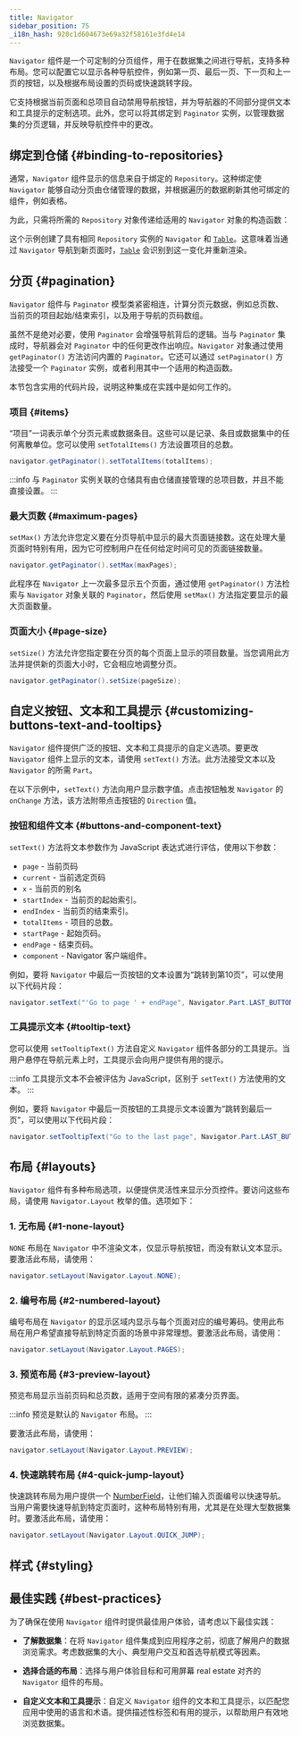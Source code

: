 ```yaml
---
title: Navigator
sidebar_position: 75
_i18n_hash: 920c1d604673e69a32f58161e3fd4e14
---
```

<DocChip chip='shadow' />
<DocChip chip='name' label="dwc-navigator" />
<DocChip chip='since' label='24.00' />
<JavadocLink type="foundation" location="com/webforj/component/navigator/Navigator" top='true'/>

`Navigator` 组件是一个可定制的分页组件，用于在数据集之间进行导航，支持多种布局。您可以配置它以显示各种导航控件，例如第一页、最后一页、下一页和上一页的按钮，以及根据布局设置的页码或快速跳转字段。

它支持根据当前页面和总项目自动禁用导航按钮，并为导航器的不同部分提供文本和工具提示的定制选项。此外，您可以将其绑定到 `Paginator` 实例，以管理数据集的分页逻辑，并反映导航控件中的更改。

## 绑定到仓储 {#binding-to-repositories}

通常，`Navigator` 组件显示的信息来自于绑定的 `Repository`。这种绑定使 `Navigator` 能够自动分页由仓储管理的数据，并根据遍历的数据刷新其他可绑定的组件，例如表格。

为此，只需将所需的 `Repository` 对象传递给适用的 `Navigator` 对象的构造函数：

<ComponentDemo 
path='/webforj/navigatortable?' 
javaE='https://raw.githubusercontent.com/webforj/webforj-documentation/refs/heads/main/src/main/java/com/webforj/samples/views/navigator/NavigatorTableView.java'
height='475px'
/>

这个示例创建了具有相同 `Repository` 实例的 `Navigator` 和 [`Table`](table/overview)。这意味着当通过 `Navigator` 导航到新页面时，[`Table`](table/overview) 会识别到这一变化并重新渲染。

## 分页 {#pagination}

`Navigator` 组件与 `Paginator` 模型类紧密相连，计算分页元数据，例如总页数、当前页的项目起始/结束索引，以及用于导航的页码数组。

虽然不是绝对必要，使用 `Paginator` 会增强导航背后的逻辑。当与 `Paginator` 集成时，导航器会对 `Paginator` 中的任何更改作出响应。`Navigator` 对象通过使用 `getPaginator()` 方法访问内置的 `Paginator`。它还可以通过 `setPaginator()` 方法接受一个 `Paginator` 实例，或者利用其中一个适用的构造函数。

本节包含实用的代码片段，说明这种集成在实践中是如何工作的。

### 项目 {#items}

“项目”一词表示单个分页元素或数据条目。这些可以是记录、条目或数据集中的任何离散单位。您可以使用 `setTotalItems()` 方法设置项目的总数。

```java
navigator.getPaginator().setTotalItems(totalItems);
```

:::info
与 `Paginator` 实例关联的仓储具有由仓储直接管理的总项目数，并且不能直接设置。
:::

### 最大页数 {#maximum-pages}

`setMax()` 方法允许您定义要在分页导航中显示的最大页面链接数。这在处理大量页面时特别有用，因为它可控制用户在任何给定时间可见的页面链接数量。

```java
navigator.getPaginator().setMax(maxPages);
```

<ComponentDemo 
path='/webforj/navigatorpages?' 
javaE='https://raw.githubusercontent.com/webforj/webforj-documentation/refs/heads/main/src/main/java/com/webforj/samples/views/navigator/NavigatorPagesView.java'
height='125px'
/>

此程序在 `Navigator` 上一次最多显示五个页面，通过使用 `getPaginator()` 方法检索与 `Navigator` 对象关联的 `Paginator`，然后使用 `setMax()` 方法指定要显示的最大页面数量。

### 页面大小 {#page-size}

`setSize()` 方法允许您指定要在分页的每个页面上显示的项目数量。当您调用此方法并提供新的页面大小时，它会相应地调整分页。

```java
navigator.getPaginator().setSize(pageSize);
```

## 自定义按钮、文本和工具提示 {#customizing-buttons-text-and-tooltips}

`Navigator` 组件提供广泛的按钮、文本和工具提示的自定义选项。要更改 `Navigator` 组件上显示的文本，请使用 `setText()` 方法。此方法接受文本以及 `Navigator` 的所需 `Part`。

在以下示例中，`setText()` 方法向用户显示数字值。点击按钮触发 `Navigator` 的 `onChange` 方法，该方法附带点击按钮的 `Direction` 值。

<ComponentDemo 
path='/webforj/navigatorbasic?' 
javaE='https://raw.githubusercontent.com/webforj/webforj-documentation/refs/heads/main/src/main/java/com/webforj/samples/views/navigator/NavigatorBasicView.java'
height='100px'
/>

### 按钮和组件文本 {#buttons-and-component-text}

`setText()` 方法将文本参数作为 JavaScript 表达式进行评估，使用以下参数：

- `page` - 当前页码
- `current` - 当前选定页码
- `x` - 当前页的别名
- `startIndex` - 当前页的起始索引。
- `endIndex` - 当前页的结束索引。
- `totalItems` - 项目的总数。
- `startPage` - 起始页码。
- `endPage` - 结束页码。
- `component` - Navigator 客户端组件。

<!-- vale off -->
例如，要将 `Navigator` 中最后一页按钮的文本设置为“跳转到第10页”，可以使用以下代码片段：
<!-- vale on -->

```java
navigator.setText("'Go to page ' + endPage", Navigator.Part.LAST_BUTTON);
```

### 工具提示文本 {#tooltip-text}

您可以使用 `setTooltipText()` 方法自定义 `Navigator` 组件各部分的工具提示。当用户悬停在导航元素上时，工具提示会向用户提供有用的提示。

:::info
工具提示文本不会被评估为 JavaScript，区别于 `setText()` 方法使用的文本。
:::

<!-- vale off -->
例如，要将 `Navigator` 中最后一页按钮的工具提示文本设置为“跳转到最后一页”，可以使用以下代码片段：
<!-- vale on -->

```java
navigator.setTooltipText("Go to the last page", Navigator.Part.LAST_BUTTON);
```

## 布局 {#layouts}

`Navigator` 组件有多种布局选项，以便提供灵活性来显示分页控件。要访问这些布局，请使用 `Navigator.Layout` 枚举的值。选项如下：

<ComponentDemo 
path='/webforj/navigatorlayout?' 
javaE='https://raw.githubusercontent.com/webforj/webforj-documentation/refs/heads/main/src/main/java/com/webforj/samples/views/navigator/NavigatorLayoutView.java'
height='200px'
/>

### 1. 无布局 {#1-none-layout}

`NONE` 布局在 `Navigator` 中不渲染文本，仅显示导航按钮，而没有默认文本显示。要激活此布局，请使用：

```java
navigator.setLayout(Navigator.Layout.NONE);
```

### 2. 编号布局 {#2-numbered-layout}

编号布局在 `Navigator` 的显示区域内显示与每个页面对应的编号筹码。使用此布局在用户希望直接导航到特定页面的场景中非常理想。要激活此布局，请使用：

```java
navigator.setLayout(Navigator.Layout.PAGES);
```

### 3. 预览布局 {#3-preview-layout}

预览布局显示当前页码和总页数，适用于空间有限的紧凑分页界面。

:::info
预览是默认的 `Navigator` 布局。
:::

要激活此布局，请使用：

```java
navigator.setLayout(Navigator.Layout.PREVIEW);
```

### 4. 快速跳转布局 {#4-quick-jump-layout}

快速跳转布局为用户提供一个 [NumberField](./fields/number-field.md)，让他们输入页面编号以快速导航。当用户需要快速导航到特定页面时，这种布局特别有用，尤其是在处理大型数据集时。要激活此布局，请使用：

```java
navigator.setLayout(Navigator.Layout.QUICK_JUMP);
```

## 样式 {#styling}

<TableBuilder name="Navigator" />

## 最佳实践 {#best-practices}

为了确保在使用 `Navigator` 组件时提供最佳用户体验，请考虑以下最佳实践：

- **了解数据集**：在将 `Navigator` 组件集成到应用程序之前，彻底了解用户的数据浏览需求。考虑数据集的大小、典型用户交互和首选导航模式等因素。

- **选择合适的布局**：选择与用户体验目标和可用屏幕 real estate 对齐的 `Navigator` 组件的布局。

- **自定义文本和工具提示**：自定义 `Navigator` 组件的文本和工具提示，以匹配您应用中使用的语言和术语。提供描述性标签和有用的提示，以帮助用户有效地浏览数据集。
